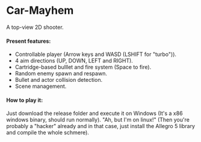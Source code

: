 # Car-Mayhem
A top-view 2D shooter.

#### Present features:

* Controllable player (Arrow keys and WASD (LSHIFT for "turbo")).
* 4 aim directions (UP, DOWN, LEFT and RIGHT).
* Cartridge-based bulllet and fire system (Space to fire).
* Random enemy spawn and respawn.
* Bullet and actor collision detection.
* Scene management.

#### How to play it:

Just download the release folder and execute it on Windows (It's a x86 windows binary, should run normally). "Ah, but I'm on linux!" (Then you're probably a "hacker" already and in that case, just install the Allegro 5 library and compile the whole schmere).
